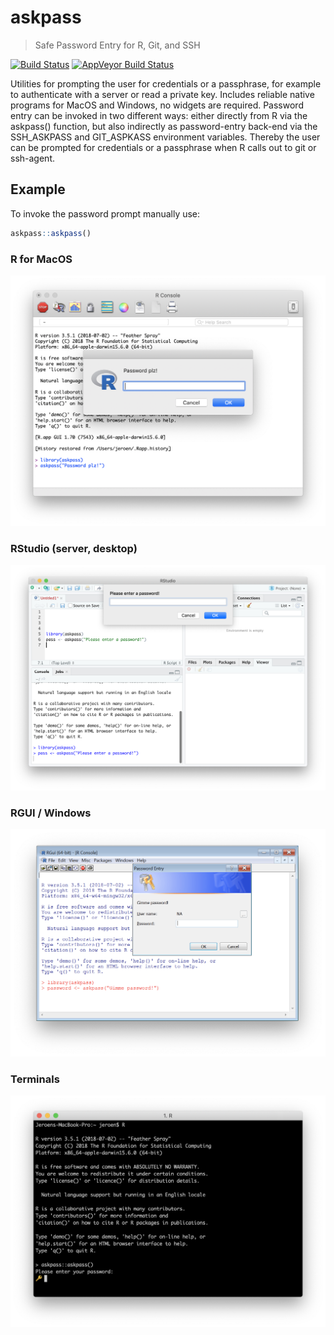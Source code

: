 # askpass

> Safe Password Entry for R, Git, and SSH

[![Build Status](https://travis-ci.org/jeroen/askpass.svg?branch=master)](https://travis-ci.org/jeroen/askpass)
[![AppVeyor Build Status](https://ci.appveyor.com/api/projects/status/github/jeroen/askpass?branch=master&svg=true)](https://ci.appveyor.com/project/jeroen/askpass)


Utilities for prompting the user for credentials or a passphrase, for
example to authenticate with a server or read a private key. Includes reliable
native programs for MacOS and Windows, no widgets are required. Password entry 
can be invoked in two different ways: either directly from R via the askpass()
function, but also indirectly as password-entry back-end via the SSH_ASKPASS 
and GIT_ASPKASS environment variables. Thereby the user can be prompted for 
credentials or a passphrase when R calls out to git or ssh-agent.

## Example

To invoke the password prompt manually use:

```r
askpass::askpass()
```

### R for MacOS 

![askpass-mac](img/askpass-mac.png)


### RStudio (server, desktop)


![askpass-rs](img/askpass-rs.png)


### RGUI / Windows

![askpass-rs](img/askpass-win.png)


### Terminals

![askpass-rs](img/askpass-term.png)



